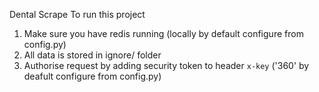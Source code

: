 Dental Scrape
To run this project

1. Make sure you have redis running (locally by default configure from config.py)
2. All data is stored in ignore/ folder
3. Authorise request by adding security token to header `x-key` ('360' by deafult configure from config.py)
